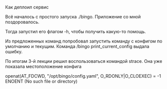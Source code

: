 Как деплоил сервис

Всё началось с простого запуска ./bingo. Приложение со мной поздоровалось.

Тогда запустил его флагом -h, чтобы получить какую-то помощь.

Из предложенных команд попробовал запустить команду с конфигом по умолчанию и текущим. Команда /bingo print_current_config выдала ошибку.

По итогам 3-й лекции решил воспользоваться командой strace. Она уже показала местоположение конфига

openat(AT_FDCWD, "/opt/bingo/config.yaml", O_RDONLY|O_CLOEXEC) = -1 ENOENT (No such file or directory)

